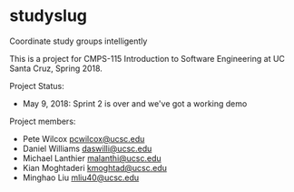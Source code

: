 # studyslug
Coordinate study groups intelligently

This is a project for CMPS-115 Introduction to Software Engineering at UC Santa Cruz, Spring 2018.

Project Status:
 * May 9, 2018: Sprint 2 is over and we've got a working demo

Project members:
 * Pete Wilcox pcwilcox@ucsc.edu
 * Daniel Williams daswilli@ucsc.edu
 * Michael Lanthier malanthi@ucsc.edu
 * Kian Moghtaderi kmoghtad@ucsc.edu
 * Minghao Liu mliu40@ucsc.edu
